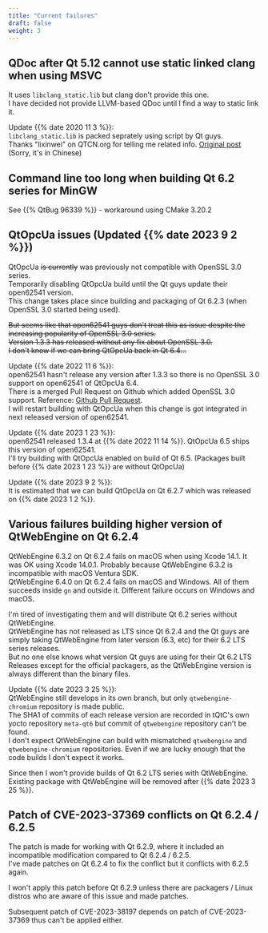 ```yaml
---
title: "Current failures"
draft: false
weight: 3
---
```


## QDoc after Qt 5.12 cannot use static linked clang when using MSVC

It uses `libclang_static.lib` but clang don't provide this one.  
I have decided not provide LLVM-based QDoc until I find a way to static link it.

Update {{% date 2020 11 3 %}}:  
`libclang_static.lib` is packed seprately using script by Qt guys.  
Thanks "lixinwei" on QTCN.org for telling me related info. [Original post](http://www.qtcn.org/bbs/job.php?action=topost&tid=85983&pid=200952) (Sorry, it's in Chinese)

## Command line too long when building Qt 6.2 series for MinGW

See {{% QtBug 96339 %}} - workaround using CMake 3.20.2

## QtOpcUa issues (Updated {{% date 2023 9 2 %}})

QtOpcUa ~~is currently~~ was previously not compatible with OpenSSL 3.0 series.  
Temporarily disabling QtOpcUa build until the Qt guys update their open62541 version.  
This change takes place since building and packaging of Qt 6.2.3 (when OpenSSL 3.0 started being used).

~~But seems like that open62541 guys don't treat this as issue despite the increasing popularity of OpenSSL 3.0 series.~~  
~~Version 1.3.3 has released without any fix about OpenSSL 3.0.~~  
~~I don't know if we can bring QtOpcUa back in Qt 6.4...~~

Update {{% date 2022 11 6 %}}:  
open62541 hasn't release any version after 1.3.3 so there is no OpenSSL 3.0 support on open62541 of QtOpcUa 6.4.  
There is a merged Pull Request on Github which added OpenSSL 3.0 support. Reference: [Github Pull Request](https://github.com/open62541/open62541/pull/5349).  
I will restart building with QtOpcUa when this change is got integrated in next released version of open62541.

Update {{% date 2023 1 23 %}}:  
open62541 released 1.3.4 at {{% date 2022 11 14 %}}. QtOpcUa 6.5 ships this version of open62541.  
I'll try building with QtOpcUa enabled on build of Qt 6.5. (Packages built before {{% date 2023 1 23 %}} are without QtOpcUa)

Update {{% date 2023 9 2 %}}:  
It is estimated that we can build QtOpcUa on Qt 6.2.7 which was released on {{% date 2023 1 2 %}}.

## Various failures building higher version of QtWebEngine on Qt 6.2.4

QtWebEngine 6.3.2 on Qt 6.2.4 fails on macOS when using Xcode 14.1. It was OK using Xcode 14.0.1. Probably because QtWebEngine 6.3.2 is incompatible with macOS Ventura SDK.  
QtWebEngine 6.4.0 on Qt 6.2.4 fails on macOS and Windows. All of them succeeds inside `gn` and outside it. Different failure occurs on Windows and macOS.

I'm tired of investigating them and will distribute Qt 6.2 series without QtWebEngine.  
QtWebEngine has not released as LTS since Qt 6.2.4 and the Qt guys are simply taking QtWebEngine from later version (6.3, etc) for their 6.2 LTS series releases.  
But no one else knows what version Qt guys are using for their Qt 6.2 LTS Releases except for the official packagers, as the QtWebEngine version is always different than the binary files.

Update {{% date 2023 3 25 %}}:  
QtWebEngine still develops in its own branch, but only `qtwebengine-chromium` repository is made public.  
The SHA1 of commits of each release version are recorded in tQtC's own yocto repository `meta-qt6` but commit of `qtwebengine` repository can't be found.  
I don't expect QtWebEngine can build with mismatched `qtwebengine` and `qtwebengine-chromium` repositories. Even if we are lucky enough that the code builds I don't expect it works.

Since then I won't provide builds of Qt 6.2 LTS series with QtWebEngine.  
Existing package with QtWebEngine will be removed after {{% date 2023 3 25 %}}.

## Patch of CVE-2023-37369 conflicts on Qt 6.2.4 / 6.2.5

The patch is made for working with Qt 6.2.9, where it included an incompatible modification compared to Qt 6.2.4 / 6.2.5.  
I've made patches on Qt 6.2.4 to fix the conflict but it conflicts with 6.2.5 again.

I won't apply this patch before Qt 6.2.9 unless there are packagers / Linux distros who are aware of this issue and made patches.

Subsequent patch of CVE-2023-38197 depends on patch of CVE-2023-37369 thus can't be applied either.
